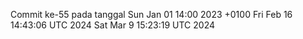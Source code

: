 Commit ke-55 pada tanggal Sun Jan 01 14:00 2023 +0100
Fri Feb 16 14:43:06 UTC 2024
Sat Mar  9 15:23:19 UTC 2024
